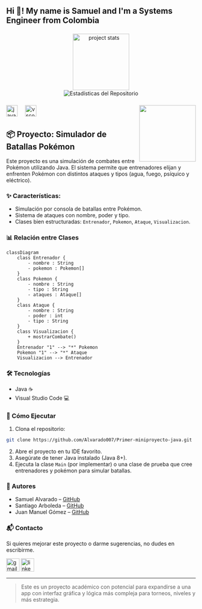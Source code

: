 
<h2 align="left">Hi 👋! My name is Samuel and I'm a Systems Engineer from Colombia</h2>

###

<div align="center">
  <img src="https://github-readme-stats.vercel.app/api/pin/?username=Alvarado007&repo=Primer-miniproyecto-java&theme=dracula" height="150" alt="project stats" />
</div>

<div align="center">
  <img src="https://github-readme-stats.vercel.app/api?username=Alvarado007&repo=Primer-miniproyecto-java&show_icons=true&theme=dracula" alt="Estadísticas del Repositorio" />
</div>


###

<img align="right" height="150" src="https://i.gifer.com/origin/7d/7dab25c7b14a249bbc4790176883d1c5_w200.gif?cid=6c09b952llhupk66joic0ml8gbch148n2dfdqsvzj7z7f0em&ep=v1_gifs_search&rid=200w.gif&ct=g"  />

###

<div align="left">
  <img src="https://cdn.jsdelivr.net/gh/devicons/devicon/icons/java/java-original.svg" height="30" alt="java logo" />
  <img width="12" />
  <img src="https://skillicons.dev/icons?i=vscode" height="30" alt="vscode logo" />
</div>

###

## 📦 Proyecto: Simulador de Batallas Pokémon
Este proyecto es una simulación de combates entre Pokémon utilizando Java. El sistema permite que entrenadores elijan y enfrenten Pokémon con distintos ataques y tipos (agua, fuego, psíquico y eléctrico).

### ✨ Características:
- Simulación por consola de batallas entre Pokémon.
- Sistema de ataques con nombre, poder y tipo.
- Clases bien estructuradas: `Entrenador`, `Pokemon`, `Ataque`, `Visualizacion`.

### 📊 Relación entre Clases
```mermaid
classDiagram
    class Entrenador {
        - nombre : String
        - pokemon : Pokemon[]
    }
    class Pokemon {
        - nombre : String
        - tipo : String
        - ataques : Ataque[]
    }
    class Ataque {
        - nombre : String
        - poder : int
        - tipo : String
    }
    class Visualizacion {
        + mostrarCombate()
    }
    Entrenador "1" --> "*" Pokemon
    Pokemon "1" --> "*" Ataque
    Visualizacion --> Entrenador
```

### 🛠️ Tecnologías
- Java ☕
- Visual Studio Code 💻

### 🚀 Cómo Ejecutar
1. Clona el repositorio:
```bash
git clone https://github.com/Alvarado007/Primer-miniproyecto-java.git
```
2. Abre el proyecto en tu IDE favorito.
3. Asegúrate de tener Java instalado (Java 8+).
4. Ejecuta la clase `Main` (por implementar) o una clase de prueba que cree entrenadores y pokémon para simular batallas.

### 👥 Autores
- Samuel Alvarado – [GitHub](https://github.com/Alvarado007)
- Santiago Arboleda – [GitHub](https://github.com/SantiagoA0408)
- Juan Manuel Gómez – [GitHub](https://github.com/JuanManuelG26706)

### 📬 Contacto
Si quieres mejorar este proyecto o darme sugerencias, no dudes en escribirme.

<div align="left">
  <img src="https://img.shields.io/static/v1?message=Gmail&logo=gmail&label=&color=D14836&logoColor=white&labelColor=&style=for-the-badge" height="35" alt="gmail logo"  />
  <img src="https://img.shields.io/static/v1?message=LinkedIn&logo=linkedin&label=&color=0077B5&logoColor=white&labelColor=&style=for-the-badge" height="35" alt="linkedin logo"  />
</div>

---

> Este es un proyecto académico con potencial para expandirse a una app con interfaz gráfica y lógica más compleja para torneos, niveles y más estrategia.
